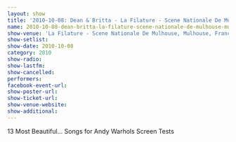 ```yaml
---
layout: show
title: '2010-10-08: Dean & Britta - La Filature - Scene Nationale De Mulhouse, Mulhouse, France'
name: 2010-10-08-dean-britta-la-filature-scene-nationale-de-mulhouse-mulhouse-france
show-venue: 'La Filature - Scene Nationale De Mulhouse, Mulhouse, France'
show-setlist: 
show-date: 2010-10-08
category: 2010
show-radio: 
show-lastfm: 
show-cancelled: 
performers: 
facebook-event-url: 
show-poster-url: 
show-ticket-url: 
show-venue-website: 
show-additional: 
---
```


13 Most Beautiful... Songs for Andy Warhols Screen Tests